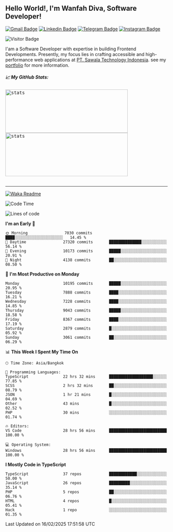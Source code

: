 ## Hello World!, I'm Wanfah Diva, Software Developer!

[![Gmail Badge](https://img.shields.io/badge/-Gmail-white?style=plastic&logo=Gmail&link=mailto:aditputrafirmansyah@gmail.com)](mailto:wanfahdivaa@gmail.com)
[![Linkedin Badge](https://img.shields.io/badge/-LinkedIn-blue?style=plastic&logo=Linkedin&link=https://www.linkedin.com/in/aditputrafirmansyah/)](https://www.linkedin.com/in/wanfahdiva/)
[![Telegram Badge](https://img.shields.io/badge/-Telegram-blue?style=plastic&logo=telegram&link=https://t.me/Adithya_13)](https://t.me/wanfahdiva)
[![Instagram Badge](https://img.shields.io/badge/-Instagram-white?style=plastic&logo=instagram&link=https://www.instagram.com/adithya_firmansyahputra/)](https://www.instagram.com/wnfhdva/)

![Visitor Badge](https://visitor-badge.laobi.icu/badge?page_id=wanfahdiva.wanfahdiva)

<p>
I'am a Software Developer with expertise in building Frontend Developments.
Presently, my focus lies in crafting accessible and high-performance web applications at  <a href="https://sawala/tech" target="_blank">PT. Sawala Technology Indonesia</a>. see my <a href="http://wanfahdiva-com.vercel.app/" target="_blank">portfolio</a> for more information.
</p>

<h5 align="left">
  
📈 **My GitHub Stats:**

</h5>

<div align="left">
<kbd>
  <img height="135em" width="380em" alt="stats" src="https://github-readme-stats-salesp07.vercel.app/api?username=wanfahdiva&count_private=true&show_icons=true&theme=react&rank_icon=github&border_radius=10&hide_title=true"></kbd>
</kbd>
<kbd>
    <img height="135em" width="380em" alt="stats" src="https://github-readme-activity-graph.vercel.app/graph?username=wanfahdiva&theme=react&hide_title=true"></kbd>
</div>

<br />

---

[![Waka Readme](https://github.com/wanfahdiva/wanfahdiva/actions/workflows/waka.yml/badge.svg)](https://github.com/wanfahdiva/wanfahdiva/actions/workflows/waka.yml)

<!--START_SECTION:waka-->
![Code Time](http://img.shields.io/badge/Code%20Time-1%2C711%20hrs%205%20mins-blue)

![Lines of code](https://img.shields.io/badge/From%20Hello%20World%20I%27ve%20Written-22.2%20million%20lines%20of%20code-blue)

**I'm an Early 🐤** 

```text
🌞 Morning                7030 commits        ████░░░░░░░░░░░░░░░░░░░░░   14.45 % 
🌆 Daytime                27320 commits       ██████████████░░░░░░░░░░░   56.14 % 
🌃 Evening                10173 commits       █████░░░░░░░░░░░░░░░░░░░░   20.91 % 
🌙 Night                  4138 commits        ██░░░░░░░░░░░░░░░░░░░░░░░   08.50 % 
```
📅 **I'm Most Productive on Monday** 

```text
Monday                   10195 commits       █████░░░░░░░░░░░░░░░░░░░░   20.95 % 
Tuesday                  7888 commits        ████░░░░░░░░░░░░░░░░░░░░░   16.21 % 
Wednesday                7228 commits        ████░░░░░░░░░░░░░░░░░░░░░   14.85 % 
Thursday                 9043 commits        █████░░░░░░░░░░░░░░░░░░░░   18.58 % 
Friday                   8367 commits        ████░░░░░░░░░░░░░░░░░░░░░   17.19 % 
Saturday                 2879 commits        █░░░░░░░░░░░░░░░░░░░░░░░░   05.92 % 
Sunday                   3061 commits        ██░░░░░░░░░░░░░░░░░░░░░░░   06.29 % 
```


📊 **This Week I Spent My Time On** 

```text
🕑︎ Time Zone: Asia/Bangkok

💬 Programming Languages: 
TypeScript               22 hrs 32 mins      ███████████████████░░░░░░   77.85 % 
SCSS                     2 hrs 32 mins       ██░░░░░░░░░░░░░░░░░░░░░░░   08.79 % 
JSON                     1 hr 21 mins        █░░░░░░░░░░░░░░░░░░░░░░░░   04.69 % 
Other                    43 mins             █░░░░░░░░░░░░░░░░░░░░░░░░   02.52 % 
PHP                      30 mins             ░░░░░░░░░░░░░░░░░░░░░░░░░   01.74 % 

🔥 Editors: 
VS Code                  28 hrs 56 mins      █████████████████████████   100.00 % 

💻 Operating System: 
Windows                  28 hrs 56 mins      █████████████████████████   100.00 % 
```

**I Mostly Code in TypeScript** 

```text
TypeScript               37 repos            ████████████░░░░░░░░░░░░░   50.00 % 
JavaScript               26 repos            █████████░░░░░░░░░░░░░░░░   35.14 % 
PHP                      5 repos             ██░░░░░░░░░░░░░░░░░░░░░░░   06.76 % 
HTML                     4 repos             █░░░░░░░░░░░░░░░░░░░░░░░░   05.41 % 
Hack                     1 repo              ░░░░░░░░░░░░░░░░░░░░░░░░░   01.35 % 
```




 Last Updated on 16/02/2025 17:51:58 UTC
<!--END_SECTION:waka-->
